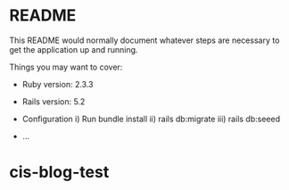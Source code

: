 # README

This README would normally document whatever steps are necessary to get the
application up and running.

Things you may want to cover:

* Ruby version: 2.3.3

* Rails version: 5.2

* Configuration
  i) Run bundle install
  ii) rails db:migrate
  iii) rails db:seeed
* ...
# cis-blog-test
